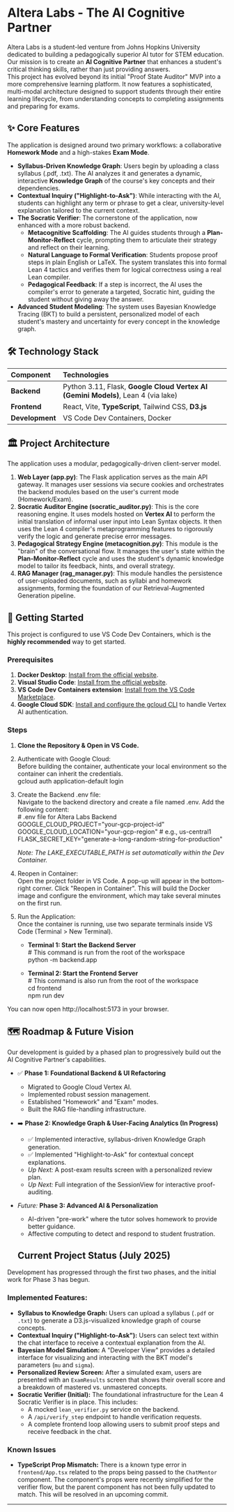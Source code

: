 # **Altera Labs \- The AI Cognitive Partner**

Altera Labs is a student-led venture from Johns Hopkins University dedicated to building a pedagogically superior AI tutor for STEM education. Our mission is to create an **AI Cognitive Partner** that enhances a student's critical thinking skills, rather than just providing answers.  
This project has evolved beyond its initial "Proof State Auditor" MVP into a more comprehensive learning platform. It now features a sophisticated, multi-modal architecture designed to support students through their entire learning lifecycle, from understanding concepts to completing assignments and preparing for exams.

## **✨ Core Features**

The application is designed around two primary workflows: a collaborative **Homework Mode** and a high-stakes **Exam Mode**.

* **Syllabus-Driven Knowledge Graph**: Users begin by uploading a class syllabus (.pdf, .txt). The AI analyzes it and generates a dynamic, interactive **Knowledge Graph** of the course's key concepts and their dependencies.  
* **Contextual Inquiry ("Highlight-to-Ask")**: While interacting with the AI, students can highlight any term or phrase to get a clear, university-level explanation tailored to the current context.  
* **The Socratic Verifier**: The cornerstone of the application, now enhanced with a more robust backend.  
  * **Metacognitive Scaffolding**: The AI guides students through a **Plan-Monitor-Reflect** cycle, prompting them to articulate their strategy and reflect on their learning.  
  * **Natural Language to Formal Verification**: Students propose proof steps in plain English or LaTeX. The system translates this into formal Lean 4 tactics and verifies them for logical correctness using a real Lean compiler.  
  * **Pedagogical Feedback**: If a step is incorrect, the AI uses the compiler's error to generate a targeted, Socratic hint, guiding the student without giving away the answer.  
* **Advanced Student Modeling**: The system uses Bayesian Knowledge Tracing (BKT) to build a persistent, personalized model of each student's mastery and uncertainty for every concept in the knowledge graph.

## **🛠️ Technology Stack**

| Component | Technologies |
| :---- | :---- |
| **Backend** | Python 3.11, Flask, **Google Cloud Vertex AI (Gemini Models)**, Lean 4 (via lake) |
| **Frontend** | React, Vite, **TypeScript**, Tailwind CSS, **D3.js** |
| **Development** | VS Code Dev Containers, Docker |

## **🏛️ Project Architecture**

The application uses a modular, pedagogically-driven client-server model.

1. **Web Layer (app.py)**: The Flask application serves as the main API gateway. It manages user sessions via secure cookies and orchestrates the backend modules based on the user's current mode (Homework/Exam).  
2. **Socratic Auditor Engine (socratic\_auditor.py)**: This is the core reasoning engine. It uses models hosted on **Vertex AI** to perform the initial translation of informal user input into Lean Syntax objects. It then uses the Lean 4 compiler's metaprogramming features to rigorously verify the logic and generate precise error messages.  
3. **Pedagogical Strategy Engine (metacognition.py)**: This module is the "brain" of the conversational flow. It manages the user's state within the **Plan-Monitor-Reflect** cycle and uses the student's dynamic knowledge model to tailor its feedback, hints, and overall strategy.  
4. **RAG Manager (rag\_manager.py)**: This module handles the persistence of user-uploaded documents, such as syllabi and homework assignments, forming the foundation of our Retrieval-Augmented Generation pipeline.

## **🚀 Getting Started**

This project is configured to use VS Code Dev Containers, which is the **highly recommended** way to get started.

### **Prerequisites**

1. **Docker Desktop**: [Install from the official website](https://www.docker.com/products/docker-desktop/).  
2. **Visual Studio Code**: [Install from the official website](https://code.visualstudio.com/).  
3. **VS Code Dev Containers extension**: [Install from the VS Code Marketplace](https://marketplace.visualstudio.com/items?itemName=ms-vscode-remote.remote-containers).  
4. **Google Cloud SDK**: [Install and configure the gcloud CLI](https://cloud.google.com/sdk/docs/install) to handle Vertex AI authentication.

### **Steps**

1. **Clone the Repository & Open in VS Code.**  
2. Authenticate with Google Cloud:  
   Before building the container, authenticate your local environment so the container can inherit the credentials.  
   gcloud auth application-default login

3. Create the Backend .env file:  
   Navigate to the backend directory and create a file named .env. Add the following content:  
   \# .env file for Altera Labs Backend  
   GOOGLE\_CLOUD\_PROJECT="your-gcp-project-id"  
   GOOGLE\_CLOUD\_LOCATION="your-gcp-region" \# e.g., us-central1  
   FLASK\_SECRET\_KEY="generate-a-long-random-string-for-production"

   *Note: The LAKE\_EXECUTABLE\_PATH is set automatically within the Dev Container.*  
4. Reopen in Container:  
   Open the project folder in VS Code. A pop-up will appear in the bottom-right corner. Click "Reopen in Container". This will build the Docker image and configure the environment, which may take several minutes on the first run.  
5. Run the Application:  
   Once the container is running, use two separate terminals inside VS Code (Terminal \> New Terminal).  
   * **Terminal 1: Start the Backend Server**  
     \# This command is run from the root of the workspace  
     python \-m backend.app

   * **Terminal 2: Start the Frontend Server**  
     \# This command is also run from the root of the workspace  
     cd frontend  
     npm run dev

You can now open http://localhost:5173 in your browser.

## **🗺️ Roadmap & Future Vision**

Our development is guided by a phased plan to progressively build out the AI Cognitive Partner's capabilities.

* ✅ **Phase 1: Foundational Backend & UI Refactoring**  
  * Migrated to Google Cloud Vertex AI.  
  * Implemented robust session management.  
  * Established "Homework" and "Exam" modes.  
  * Built the RAG file-handling infrastructure.  
* ➡️ **Phase 2: Knowledge Graph & User-Facing Analytics (In Progress)**  
  * ✅ Implemented interactive, syllabus-driven Knowledge Graph generation.  
  * ✅ Implemented "Highlight-to-Ask" for contextual concept explanations.  
  * *Up Next:* A post-exam results screen with a personalized review plan.  
  * *Up Next:* Full integration of the SessionView for interactive proof-auditing.  
* *Future:* **Phase 3: Advanced AI & Personalization**  
  * AI-driven "pre-work" where the tutor solves homework to provide better guidance.  
  * Affective computing to detect and respond to student frustration.

  ## Current Project Status (July 2025)

Development has progressed through the first two phases, and the initial work for Phase 3 has begun.

### Implemented Features:
-   **Syllabus to Knowledge Graph:** Users can upload a syllabus (`.pdf` or `.txt`) to generate a D3.js-visualized knowledge graph of course concepts.
-   **Contextual Inquiry ("Highlight-to-Ask"):** Users can select text within the chat interface to receive a contextual explanation from the AI.
-   **Bayesian Model Simulation:** A "Developer View" provides a detailed interface for visualizing and interacting with the BKT model's parameters (`mu` and `sigma`).
-   **Personalized Review Screen:** After a simulated exam, users are presented with an `ExamResults` screen that shows their overall score and a breakdown of mastered vs. unmastered concepts.
-   **Socratic Verifier (Initial):** The foundational infrastructure for the Lean 4 Socratic Verifier is in place. This includes:
    -   A mocked `lean_verifier.py` service on the backend.
    -   A `/api/verify_step` endpoint to handle verification requests.
    -   A complete frontend loop allowing users to submit proof steps and receive feedback in the chat.

### Known Issues
-   **TypeScript Prop Mismatch:** There is a known type error in `frontend/App.tsx` related to the props being passed to the `ChatMentor` component. The component's props were recently simplified for the verifier flow, but the parent component has not been fully updated to match. This will be resolved in an upcoming commit.

---
